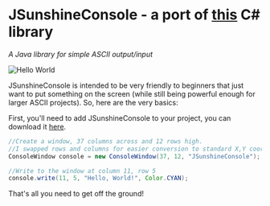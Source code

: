 # JSunshineConsole - a port of [this](https://github.com/derrickcreamer/SunshineConsole) C# library
*A Java library for simple ASCII output/input*

![Hello World](https://i.imgur.com/hplC1Vk.png)

JSunshineConsole is intended to be very friendly to beginners that just want to put something on the screen (while still being powerful enough for larger ASCII projects). So, here are the very basics:

First, you'll need to add JSunshineConsole to your project, you can download it [here](https://github.com/Barbo24/JSunshineConsole/releases/).
```java
//Create a window, 37 columns across and 12 rows high.
//I swapped rows and columns for easier conversion to standard X,Y coord system
ConsoleWindow console = new ConsoleWindow(37, 12, "JSunshineConsole");

//Write to the window at column 11, row 5
console.write(11, 5, "Hello, World!", Color.CYAN);
```

That's all you need to get off the ground!
